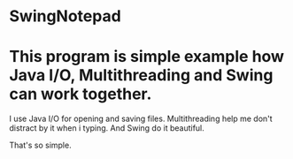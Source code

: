 # SwingNotepad

# This program is simple example how Java I/O, Multithreading and Swing can work together.

I use Java I/O for opening and saving files. 
Multithreading help me don't distract by it when i typing. 
And Swing do it beautiful.

That's so simple.
